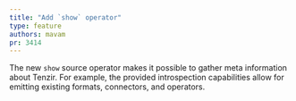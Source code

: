```yaml
---
title: "Add `show` operator"
type: feature
authors: mavam
pr: 3414
---
```


The new `show` source operator makes it possible to gather meta information
about Tenzir. For example, the provided introspection capabilities allow for
emitting existing formats, connectors, and operators.
